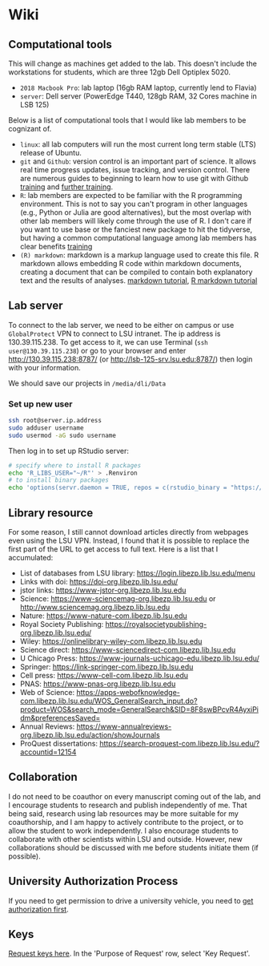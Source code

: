 # Wiki

## Computational tools

This will change as machines get added to the lab. This doesn't include the workstations for students, which are three 12gb Dell Optiplex 5020. 

+ `2018 Macbook Pro`: lab laptop (16gb RAM laptop, currently lend to Flavia)
+ `server`: Dell server (PowerEdge T440, 128gb RAM, 32 Cores machine in LSB 125)

Below is a list of computational tools that I would like lab members to be cognizant of. 


+ `linux`: all lab computers will run the most current long term stable (LTS) release of Ubuntu. 
+ `git` and `Github`: version control is an important part of science. It allows real time progress updates, issue tracking, and version control. There are numerous guides to beginning to learn how to use git with Github [training](https://swcarpentry.github.io/git-novice-es/) and [further training](https://guides.github.com/activities/hello-world/). 
+ `R`: lab members are expected to be familiar with the R programming environment. This is not to say you can't program in other languages (e.g., Python or Julia are good alternatives), but the most overlap with other lab members will likely come through the use of R. I don't care if you want to use base or the fanciest new package to hit the tidyverse, but having a common computational language among lab members has clear benefits [training](http://swcarpentry.github.io/r-novice-inflammation/)
+ `(R) markdown`: markdown is a markup language used to create this file. R markdown allows embedding R code within markdown documents, creating a document that can be compiled to contain both explanatory text and the results of analyses. [markdown tutorial](https://www.markdowntutorial.com/), [R markdown tutorial](https://rmarkdown.rstudio.com/lesson-1.html)


## Lab server

To connect to the lab server, we need to be either on campus or use `GlobalProtect` VPN to connect to LSU intranet. The ip address is 130.39.115.238. To get access to it, we can use Terminal (`ssh user@130.39.115.238`) or go to your browser and enter http://130.39.115.238:8787/ (or http://lsb-125-srv.lsu.edu:8787/) then login with your information.

We should save our projects in `/media/dli/Data`

### Set up new user

```bash
ssh root@server.ip.address
sudo adduser username
sudo usermod -aG sudo username
```

Then log in to set up RStudio server:

```bash
# specify where to install R packages
echo 'R_LIBS_USER="~/R"' > .Renviron
# to install binary packages
echo 'options(servr.daemon = TRUE, repos = c(rstudio_binary = "https://packagemanager.rstudio.com/all/__linux__/focal/latest"))' > .Rprofile
```



## Library resource

For some reason, I still cannot download articles directly from webpages even using the LSU VPN. Instead, I found that it is possible to replace the first part of the URL to get access to full text. Here is a list that I accumulated:

- List of databases from LSU library: https://login.libezp.lib.lsu.edu/menu
- Links with doi: https://doi-org.libezp.lib.lsu.edu/
- jstor links: https://www-jstor-org.libezp.lib.lsu.edu 
- Science: https://www-sciencemag-org.libezp.lib.lsu.edu or http://www.sciencemag.org.libezp.lib.lsu.edu 
- Nature: https://www-nature-com.libezp.lib.lsu.edu
- Royal Society Publishing: https://royalsocietypublishing-org.libezp.lib.lsu.edu/
- Wiley: https://onlinelibrary-wiley-com.libezp.lib.lsu.edu
- Science direct: https://www-sciencedirect-com.libezp.lib.lsu.edu
- U Chicago Press: https://www-journals-uchicago-edu.libezp.lib.lsu.edu/ 
- Springer: https://link-springer-com.libezp.lib.lsu.edu
- Cell press: https://www-cell-com.libezp.lib.lsu.edu
- PNAS: https://www-pnas-org.libezp.lib.lsu.edu
- Web of Science: https://apps-webofknowledge-com.libezp.lib.lsu.edu/WOS_GeneralSearch_input.do?product=WOS&search_mode=GeneralSearch&SID=8F8swBPcvR4AyxiPidm&preferencesSaved=
- Annual Reviews: https://www-annualreviews-org.libezp.lib.lsu.edu/action/showJournals
- ProQuest dissertations: https://search-proquest-com.libezp.lib.lsu.edu/?accountid=12154


## Collaboration

I do not need to be coauthor on every manuscript coming out of the lab, and I encourage students to research and publish independently of me. That being said, research using lab resources may be more suitable for my coauthorship, and I am happy to actively contribute to the project, or to allow the student to work independently. I also encourage students to collaborate with other scientists within LSU and outside. However, new collaborations should be discussed with me before students initiate them (if possible). 


## University Authorization Process

If you need to get permission to drive a university vehicle, you need to [get authorization first](https://lsu.edu/riskmgt/vehicleuse/lsuam_vehicleuseprocedures.php).

## Keys

[Request keys here](https://sites01.lsu.edu/faculty/biosci/work-request/). In the 'Purpose of Request' row, select 'Key Request'.